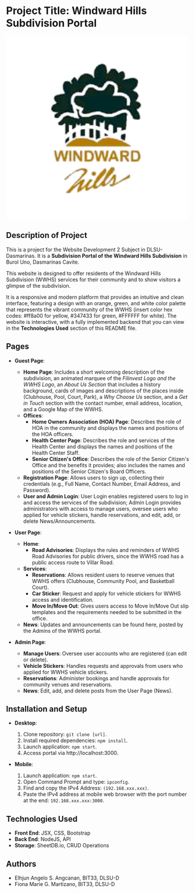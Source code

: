 # Project Title: Windward Hills Subdivision Portal

<img src='/src//assets/wwhs_logo.png' width='500'>

## Description of Project
This is a project for the Website Development 2 Subject in DLSU-Dasmarinas. It is a **Subdivision Portal of the Windward Hills Subdivision** in Burol Uno, Dasmarinas Cavite.

This website is designed to offer residents of the Windward Hills Subdivision (WWHS) services for their community and to show visitors a glimpse of the subdivision.

It is a responsive and modern platform that provides an intuitive and clean interface, featuring a design with an orange, green, and white color palette that represents the vibrant community of the WWHS (insert color hex codes: #ff8a00 for yellow, #347433 for green, #FFFFFF for white). The website is interactive, with a fully implemented backend that you can view in the **Technologies Used** section of this README file.

## Pages
- **Guest Page**:
  - **Home Page**: Includes a short welcoming description of the subdivision, an animated marquee of the *Filinvest Logo and the WWHS Logo*, an *About Us Section* that includes a history background, cards of images and descriptions of the places inside (Clubhouse, Pool, Court, Park), a *Why Choose Us* section, and a *Get in Touch* section with the contact number, email address, location, and a Google Map of the WWHS.
  - **Offices**:
    - **Home Owners Association (HOA) Page**: Describes the role of HOA in the community and displays the names and positions of the HOA officers.
    - **Health Center Page**: Describes the role and services of the Health Center and displays the names and positions of the Health Center Staff.
    - **Senior Citizen's Office**: Describes the role of the Senior Citizen's Office and the benefits it provides; also includes the names and positions of the Senior Citizen's Board Officers.
  - **Registration Page**: Allows users to sign up, collecting their credentials (e.g., Full Name, Contact Number, Email Address, and Password).
  - **User and Admin Login**: User Login enables registered users to log in and access the services of the subdivision; Admin Login provides administrators with access to manage users, oversee users who applied for vehicle stickers, handle reservations, and edit, add, or delete News/Announcements.

- **User Page**:
  - **Home**:
    - **Road Advisories**: Displays the rules and reminders of WWHS Road Advisories for public drivers, since the WWHS road has a public access route to Villar Road.
  - **Services**:
    - **Reservations**: Allows resident users to reserve venues that WWHS offers (Clubhouse, Community Pool, and Basketball Court).
    - **Car Sticker**: Request and apply for vehicle stickers for WWHS access and identification.
    - **Move In/Move Out**: Gives users access to Move In/Move Out slip templates and the requirements needed to be submitted in the office.
  - **News**: Updates and announcements can be found here, posted by the Admins of the WWHS portal.

- **Admin Page**:
  - **Manage Users**: Oversee user accounts who are registered (can edit or delete).
  - **Vehicle Stickers**: Handles requests and approvals from users who applied for WWHS vehicle stickers.
  - **Reservations**: Administer bookings and handle approvals for community venues and reservations.
  - **News**: Edit, add, and delete posts from the User Page (News).

## Installation and Setup
- **Desktop**:
  1. Clone repository: `git clone [url]`.
  2. Install required dependencies: `npm install`.
  3. Launch application: `npm start`.
  4. Access portal via http://localhost:3000.

- **Mobile**:
  1. Launch application: `npm start`.
  2. Open Command Prompt and type: `ipconfig`.
  3. Find and copy the IPv4 Address: `(192.168.xxx.xxx)`.
  4. Paste the IPv4 address at mobile web browser with the port number at the end: `192.168.xxx.xxx:3000`.


## Technologies Used
- **Front End**: JSX, CSS, Bootstrap
- **Back End**: NodeJS, API
- **Storage**: SheetDB.io, CRUD Operations

## Authors
- Elhjun Angelo S. Angcanan, BIT33, DLSU-D
- Fiona Marie G. Martizano, BIT33, DLSU-D